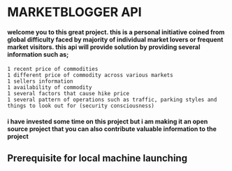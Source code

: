 # MARKETBLOGGER API

#### welcome you to this great project. this is a personal initiative coined from global difficulty faced by majority of individual market lovers or frequent market visitors. this api will provide solution by providing several information such as;

    1 recent price of commodities
    1 different price of commodity across various markets
    1 sellers information
    1 availability of commodity 
    1 several factors that cause hike price
    1 several pattern of operations such as traffic, parking styles and things to look out for (security consciousness) 

#### i have invested some time on this project but i am making it an open source project that you can also contribute valuable information to the project

## Prerequisite for local machine launching




